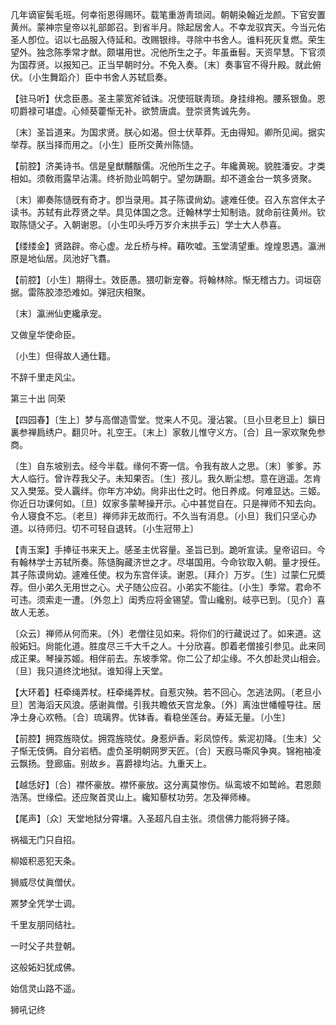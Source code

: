 <!-- { "loadSidebar": true } -->
几年谪宦鬓毛班。何幸衔恩得赐环。载笔重游靑琐闼。朝朝染翰近龙颜。下官安置黄州。蒙神宗皇帝以礼部郞召。到省半月。除起居舍人。不幸龙驭宾天。今当元佑圣人卽位。诏以七品服入侍延和。改赐银绯。寻除中书舍人。谁料死灰复燃。荣生望外。独念陈季常才猷。颇堪用世。况他所生之子。年虽垂髫。天资早慧。下官须为国荐贤。以报知己。正当早朝时分。不免入奏。〔末〕奏事官不得升殿。就此俯伏。〔小生舞蹈介〕臣中书舍人苏轼启奏。 

【驻马听】伏念臣愚。圣主蒙宽斧钺诛。况使班联靑琐。身挂绯袍。腰系银鱼。恩叨爵禄可堪虚。心倾葵藿惭无补。欲赞唐虞。登崇贤隽诚先务。

〔末〕圣旨道来。为国求贤。朕心如渴。但士伏草莽。无由得知。卿所见闻。据实举荐。朕当择而用之。〔小生〕臣所交黄州陈慥。 

【前腔】济美诗书。信是皇猷黼黻儒。况他所生之子。年纔黄琬。貌胜潘安。才类相如。须敎雨露早沾濡。终祈勋业鸣朝宁。望勿踌蹰。却不道金台一筑多贤聚。

〔末〕卿奏陈慥旣有奇才。卽当录用。其子陈谟尙幼。遽难任使。召入东宫伴太子读书。苏轼有此荐贤之举。具见体国之念。迁翰林学士知制诰。就命前往黄州。钦取陈慥父子。入朝谢恩。〔小生叩头呼万岁介末拱手云〕学士大人恭喜。 

【缕缕金】贤路辟。帝心虚。龙丘桥与梓。藉吹嘘。玉堂淸望重。煌煌恩遇。瀛洲原是地仙居。凤池好飞翥。

【前腔】〔小生〕期得士。效臣愚。猥叨新宠眷。将翰林除。惭无稽古力。词垣窃据。雷陈胶漆恐难如。弹冠庆相聚。

〔末〕瀛洲仙吏纔承宠。



又做皇华使命臣。

〔小生〕但得故人通仕籍。



不辞千里走风尘。 

第三十出
同荣

【四园春】〔生上〕梦与高僧造雪堂。觉来人不见。漫沾裳。〔旦小旦老旦上〕鎭日裏参禅扃绣户。翻贝叶。礼空王。〔末上〕家敎儿惟守义方。〔合〕且一家欢聚免参商。

〔生〕自东坡别去。经今半载。缘何不寄一信。令我有故人之思。〔末〕爹爹。苏大人临行。曾许荐我父子。未知果否。〔生〕孩儿。我久断尘想。意在逍遥。怎肯又入樊笼。受人覊绊。你年方冲幼。尙非出仕之时。他日养成。何难显达。三姬。你近日功课何如。〔旦〕奴家多蒙琴操开示。心中甚觉自在。只是禅师不知去向。令人寝食不忘。〔老旦〕禅师非无故而行。不久当有消息。〔小旦〕我们只坚心办道。以待师归。切不可轻自退转。〔小生冠带上〕 

【靑玉案】手捧征书来天上。感圣主优容量。圣旨已到。跪听宣读。皇帝诏曰。今有翰林学士苏轼所奏。陈慥胸藏济世之才。尽堪国用。今命钦取入朝。量才授任。其子陈谟尙幼。遽难任使。权为东宫伴读。谢恩。〔拜介〕万岁。〔生〕过蒙仁兄奬荐。但小弟久无用世之心。犬子随公应召。小弟实不能往。〔小生〕季常。君命不可违。须索走一遭。〔外忽上〕闺秀应将金锡望。雪山纔别。岐亭已到。〔见介〕喜故人无恙。

〔众云〕禅师从何而来。〔外〕老僧往见如来。将你们的行藏说过了。如来道。这般妬妇。尙能化道。胜度尽三千大千之人。十分欣喜。卽着老僧接引参见。此来同成正果。琴操苏姬。相伴前去。东坡季常。你二公了却尘缘。不久卽赴灵山相会。〔旦〕我只道终沈地狱。谁知得上天堂。 

【大环着】枉牵绳弄杖。枉牵绳弄杖。自惹灾殃。若不回心。怎逃法网。〔老旦小旦〕苦海滔天风浪。感谢眞僧。引我共瞻依天宫龙象。〔外〕离浊世幡幢导往。居净土身心欢畅。〔合〕琉璃界。优钵香。看稳坐莲台。寿延无量。〔小生〕 

【前腔】拥霓旌晓仗。拥霓旌晓仗。身惹炉香。彩凤惊传。紫泥初降。〔生末〕父子惭无伎俩。自分岩栖。虚负圣明朝网罗天匠。〔合〕天廐马嘶风争爽。锦袍袖凌云飘扬。登廊庙。别故乡。喜爵禄均沾。九重天上。

【越恁好】〔合〕襟怀豪放。襟怀豪放。这分离莫惨伤。纵鸾坡不如鹫岭。君恩颇浩荡。世缘偿。还应聚首灵山上。纔知藜杖功劳。怎及禅师棒。

【尾声】〔众〕天堂地狱分霄壤。入圣超凡自主张。须信佛力能将狮子降。

祸福无门只自招。



柳姬积恶犯天条。

狮威尽仗眞僧伏。



罴梦全凭学士调。

千里友朋同结社。



一时父子共登朝。

这般妬妇犹成佛。



始信灵山路不遥。 

狮吼记终 
